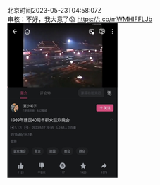 北京时间2023-05-23T04:58:07Z<br>审核：不好，我大意了😱 https://t.co/mWMHlFFLJb<br><img src='/temp/image/2023/u-Month-5/1660751920506765315_0.jpg' width='250' height='350'><br><br>